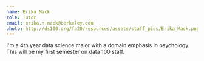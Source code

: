 ```yaml
---
name: Erika Mack
role: Tutor
email: erika.n.mack@berkeley.edu
photo: http://ds100.org/fa20/resources/assets/staff_pics/Erika_Mack.png
---
```


I'm a 4th year data science major with a domain emphasis in psychology. This will be my first semester on data 100 staff.
